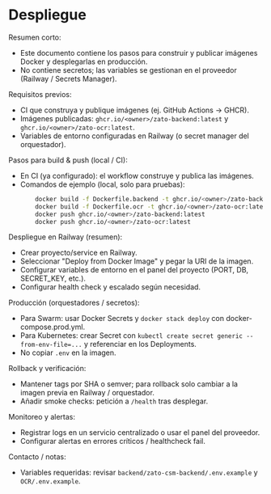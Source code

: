 # Despliegue

Resumen corto:

- Este documento contiene los pasos para construir y publicar imágenes Docker y desplegarlas en producción.
- No contiene secretos; las variables se gestionan en el proveedor (Railway / Secrets Manager).

Requisitos previos:

- CI que construya y publique imágenes (ej. GitHub Actions → GHCR).
- Imágenes publicadas: `ghcr.io/<owner>/zato-backend:latest` y `ghcr.io/<owner>/zato-ocr:latest`.
- Variables de entorno configuradas en Railway (o secret manager del orquestador).

Pasos para build & push (local / CI):

- En CI (ya configurado): el workflow construye y publica las imágenes.
- Comandos de ejemplo (local, solo para pruebas):
  ```bash
      docker build -f Dockerfile.backend -t ghcr.io/<owner>/zato-backend:latest .
      docker build -f Dockerfile.ocr -t ghcr.io/<owner>/zato-ocr:latest .
      docker push ghcr.io/<owner>/zato-backend:latest
      docker push ghcr.io/<owner>/zato-ocr:latest
  ```

Despliegue en Railway (resumen):

- Crear proyecto/service en Railway.
- Seleccionar "Deploy from Docker Image" y pegar la URI de la imagen.
- Configurar variables de entorno en el panel del proyecto (PORT, DB, SECRET_KEY, etc.).
- Configurar health check y escalado según necesidad.

Producción (orquestadores / secretos):

- Para Swarm: usar Docker Secrets y `docker stack deploy` con docker-compose.prod.yml.
- Para Kubernetes: crear Secret con `kubectl create secret generic --from-env-file=...` y referenciar en los Deployments.
- No copiar `.env` en la imagen.

Rollback y verificación:

- Mantener tags por SHA o semver; para rollback solo cambiar a la imagen previa en Railway / orquestador.
- Añadir smoke checks: petición a `/health` tras desplegar.

Monitoreo y alertas:

- Registrar logs en un servicio centralizado o usar el panel del proveedor.
- Configurar alertas en errores críticos / healthcheck fail.

Contacto / notas:

- Variables requeridas: revisar `backend/zato-csm-backend/.env.example` y `OCR/.env.example`.
